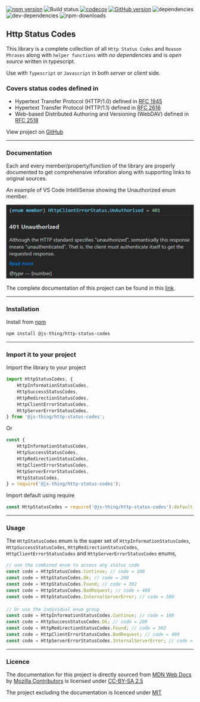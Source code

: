 [![npm version](https://badge.fury.io/js/%40js-thing%2Fhttp-status-codes.svg)](https://badge.fury.io/js/%40js-thing%2Fhttp-status-codes)
![Build status](https://github.com/js-thing/http-status-codes/actions/workflows/node.js.yml/badge.svg)
[![codecov](https://codecov.io/gh/js-thing/http-status-codes/branch/main/graph/badge.svg?token=lSpAkoUYjc)](https://codecov.io/gh/js-thing/http-status-codes)
[![GitHub version](https://badge.fury.io/gh/js-thing%2Fhttp-status-codes.svg)](https://badge.fury.io/gh/js-thing%2Fhttp-status-codes)
![dependencies](https://status.david-dm.org/gh/js-thing/http-status-codes.svg)
![dev-dependencies](https://status.david-dm.org/gh/js-thing/http-status-codes.svg?type=dev)
![npm-downloads](https://img.shields.io/npm/dt/@js-thing/http-status-codes)

## Http Status Codes

This library is a complete collection of all `Http Status Codes` and `Reason Phrases` along with `helper functions` with _no dependencies_ and is _open source_ written in typescript.

Use with `Typescript` or `Javascript` in both _server_ or _client_ side.

### Covers status codes defined in
- Hypertext Transfer Protocol (HTTP/1.0) defined in 
[RFC 1945](https://datatracker.ietf.org/doc/html/rfc1945)
- Hypertext Transfer Protocol (HTTP/1.1) defined in 
[RFC 2616](https://www.ietf.org/rfc/rfc2616.txt)
- Web-based Distributed Authoring and Versioning (WebDAV) defined in 
[RFC 2518](https://datatracker.ietf.org/doc/html/rfc2518)


View project on [GitHub](https://github.com/js-thing/http-status-codes)

---

### Documentation

Each and every member/property/function of the library are properly documented to get comprehensive inforation along with supporting links to original sources.

An example of VS Code IntelliSense showing the Unauthorized enum member.

![image](https://github.com/js-thing/http-status-codes/raw/main/VS_Code_IntelliSense.png)

The complete documentation of this project can be found in this [link](https://http-status-codes.js-thing.com).

---

### Installation

Install from [npm](https://www.npmjs.com/package/@js-thing/http-status-codes)
```sh
npm install @js-thing/http-status-codes
```
---

### Import it to your project

Import the library to your project
```javascript
import HttpStatusCodes, { 
    HttpInformationStatusCodes, 
    HttpSuccessStatusCodes,
    HttpRedirectionStatusCodes,
    HttpClientErrorStatusCodes,     
    HttpServerErrorStatusCodes,
} from '@js-thing/http-status-codes';
```

Or
```javascript
const { 
    HttpInformationStatusCodes, 
    HttpSuccessStatusCodes, 
    HttpRedirectionStatusCodes, 
    HttpClientErrorStatusCodes, 
    HttpServerErrorStatusCodes,
    HttpStatusCodes,
} = require('@js-thing/http-status-codes');
```

Import default using require
```javascript
const HttpStatusCodes = require('@js-thing/http-status-codes').default;
```
---

### Usage

The `HttpStatusCodes` enum is the super set of `HttpInformationStatusCodes`, `HttpSuccessStatusCodes`, `HttpRedirectionStatusCodes`, `HttpClientErrorStatusCodes` and `HttpServerErrorStatusCodes` enums,

```javascript
// use the combined enum to access any status code
const code = HttpStatusCodes.Continue; // code = 100
const code = HttpStatusCodes.Ok; // code = 200
const code = HttpStatusCodes.Found; // code = 302
const code = HttpStatusCodes.BadRequest; // code = 400
const code = HttpStatusCodes.InternalServerError; // code = 500

// Or use the individual enum group
const code = HttpInformationStatusCodes.Continue; // code = 100
const code = HttpSuccessStatusCodes.Ok; // code = 200
const code = HttpRedirectionStatusCodes.Found; // code = 302
const code = HttpClientErrorStatusCodes.BadRequest; // code = 400
const code = HttpServerErrorStatusCodes.InternalServerError; // code = 500
```
---

### Licence
The documentation for this project is directly sourced from
[MDN Web Docs](https://developer.mozilla.org/en-US/docs/Web/HTTP/Status) by
[Mozilla Contributors](https://developer.mozilla.org/en-US/docs/MDN/About/contributors.txt) is licensed under [CC-BY-SA 2.5](https://creativecommons.org/licenses/by-sa/2.5/)

The project excluding the documentation is licenced under
[MIT](https://github.com/js-thing/http-status-codes/raw/main/LICENSE)